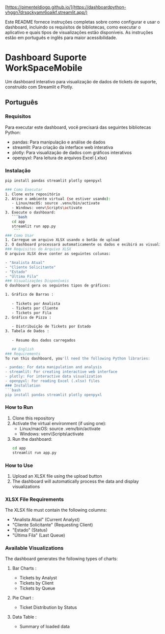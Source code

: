 [https://pimenteldiogo.github.io/](https://dashboardpython-vhggn7drsqckyamr6oaikf.streamlit.app/)

Este README fornece instruções completas sobre como configurar e usar o dashboard, incluindo os requisitos de bibliotecas, como executar o aplicativo e quais tipos de visualizações estão disponíveis. As instruções estão em português e inglês para maior acessibilidade.

# Dashboard Suporte WorkSpaceMobile

Um dashboard interativo para visualização de dados de tickets de suporte, construído com Streamlit e Plotly.

## Português

### Requisitos

Para executar este dashboard, você precisará das seguintes bibliotecas Python:

- pandas: Para manipulação e análise de dados
- streamlit: Para criação da interface web interativa
- plotly: Para visualização de dados com gráficos interativos
- openpyxl: Para leitura de arquivos Excel (.xlsx)

### Instalação

```bash
pip install pandas streamlit plotly openpyxl

### Como Executar
1. Clone este repositório
2. Ative o ambiente virtual (se estiver usando):
   - Linux/macOS: source .venv/bin/activate
   - Windows: venv\Scripts\activate
3. Execute o dashboard:
   ```bash
   cd app
   streamlit run app.py
    ```
### Como Usar
1. Carregue um arquivo XLSX usando o botão de upload
2. O dashboard processará automaticamente os dados e exibirá as visualizações
### Requisitos do Arquivo XLSX
O arquivo XLSX deve conter as seguintes colunas:

- "Analista Atual"
- "Cliente Solicitante"
- "Estado"
- "Última Fila"
### Visualizações Disponíveis
O dashboard gera os seguintes tipos de gráficos:

1. Gráfico de Barras :
   
   - Tickets por Analista
   - Tickets por Cliente
   - Tickets por Fila
2. Gráfico de Pizza :
   
   - Distribuição de Tickets por Estado
3. Tabela de Dados :
   
   - Resumo dos dados carregados

   ## English
### Requirements
To run this dashboard, you'll need the following Python libraries:

- pandas: For data manipulation and analysis
- streamlit: For creating interactive web interface
- plotly: For interactive data visualization
- openpyxl: For reading Excel (.xlsx) files
### Installation
```bash
pip install pandas streamlit plotly openpyxl
 ```

### How to Run
1. Clone this repository
2. Activate the virtual environment (if using one):
   - Linux/macOS: source .venv/bin/activate
   - Windows: venv\Scripts\activate
3. Run the dashboard:
   ```bash
   cd app
   streamlit run app.py
    ```
### How to Use
1. Upload an XLSX file using the upload button
2. The dashboard will automatically process the data and display visualizations
### XLSX File Requirements
The XLSX file must contain the following columns:

- "Analista Atual" (Current Analyst)
- "Cliente Solicitante" (Requesting Client)
- "Estado" (Status)
- "Última Fila" (Last Queue)
### Available Visualizations
The dashboard generates the following types of charts:

1. Bar Charts :
   
   - Tickets by Analyst
   - Tickets by Client
   - Tickets by Queue
2. Pie Chart :
   
   - Ticket Distribution by Status
3. Data Table :
   
   - Summary of loaded data

